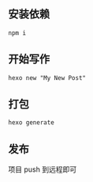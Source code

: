 ## 安装依赖

```
npm i
```

## 开始写作

```
hexo new "My New Post"
```

## 打包

``` 
hexo generate
```

## 发布

项目 push 到远程即可